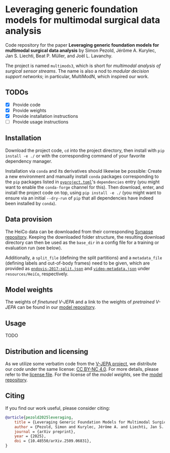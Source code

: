 # Leveraging generic foundation models for multimodal surgical data analysis

Code repository for the paper **Leveraging generic foundation models for multimodal surgical data analysis** by Simon
Pezold, Jérôme A. Kurylec, Jan S. Liechti, Beat P. Müller, and Joël L. Lavanchy.

The project is named `multimods3`, which is short for *multimodal analysis of surgical sensor streams*. The name is also
a nod to *modular decision support networks*; in particular, MultiModN, which inspired our work.

## TODOs
- [x] Provide code
- [x] Provide weights
- [x] Provide installation instructions
- [ ] Provide usage instructions

## Installation

Download the project code, `cd` into the project directory, then install with `pip install -e ./` or with the
corresponding command of your favorite dependency manager.

Installation via `conda` and its derivatives should likewise be possible: Create a new environment and manually install
`conda` packages corresponding to the `pip` packages listed in [`pyproject.toml`](./pyproject.toml)'s `dependencies`
entry (you might want to enable the `conda-forge` channel for this). Then download, enter, and install the project code
on top, using `pip install -e ./` (you might want to ensure via an initial `--dry-run` of `pip` that all dependencies
have indeed been installed by `conda`).

## Data provision

The HeiCo data can be downloaded from their corresponding
[Synapse repository](https://doi.org/10.7303/syn21903917). Keeping the downloaded folder structure, the
resulting download directory can then be used as the `base_dir` in a config file for a training or evaluation run (see
below).

Additionally, a `split_file` (defining the split partitions) and a `metadata_file` (defining labels and out-of-body
frames) need to be given, which are provided as [`endovis-2017-split.json`](resources/HeiCo/endovis-2017-split.json) and
[`video-metadata.json`](resources/HeiCo/video-metadata.json) under `resources/HeiCo`, respectively.

## Model weights

The weights of *finetuned V-JEPA* and a link to the weights of *pretrained V-JEPA* can be found in our
[model repository](https://huggingface.co/DigitalSurgeryLab-Basel/ML-CDS-2025).

## Usage

TODO

## Distribution and licensing

As we utilize some verbatim code from the [V-JEPA project](https://github.com/facebookresearch/jepa/), we distribute our
*code* under the same license: [CC BY-NC 4.0](https://creativecommons.org/licenses/by-nc/4.0/). For more details, please
refer to the [license file](./LICENSE.txt). For the license of the *model weights*, see the
[model repository](https://huggingface.co/DigitalSurgeryLab-Basel/ML-CDS-2025).

## Citing

If you find our work useful, please consider citing:
```bibtex
@article{pezold2025leveraging,
    title = {Leveraging Generic Foundation Models for Multimodal Surgical Data Analysis}, 
    author = {Pezold, Simon and Kurylec, Jérôme A. and Liechti, Jan S. and Müller, Beat P. and Lavanchy, Joël L.},
    journal = {arXiv preprint},
    year = {2025},
    doi = {10.48550/arXiv.2509.06831},
}
```
